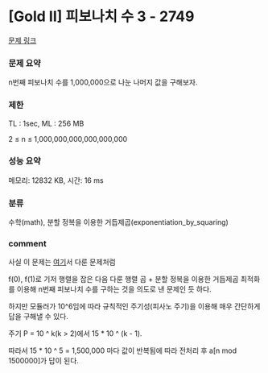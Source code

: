 
# [Gold II] 피보나치 수 3 - 2749

[문제 링크](https://www.acmicpc.net/problem/2749)

### 문제 요약

<p> n번째 피보나치 수를 1,000,000으로 나눈 나머지 값을 구해보자. </p>

### 제한

TL : 1sec, ML : 256 MB

2 ≤ n ≤ 1,000,000,000,000,000,000

### 성능 요약

메모리: 12832 KB, 시간: 16 ms

### 분류

수학(math), 분할 정복을 이용한 거듭제곱(exponentiation_by_squaring)

### comment

사실 이 문제는 [여기](https://github.com/pill27211/Baekjoon/tree/main/Gold/Math/10830_%ED%96%89%EB%A0%AC%20%EC%A0%9C%EA%B3%B1)서 다룬 문제처럼

f(0), f(1)로 기저 행렬을 잡은 다음 다룬 행렬 곱 + 분할 정복을 이용한 거듭제곱 최적화를 이용해 n번째 피보나치 수를 구하는 것을 의도로 낸 문제인 듯 하다.

하지만 모듈러가 10^6임에 따라 규칙적인 주기성(피사노 주기)을 이용해 매우 간단하게 답을 구해낼 수 있다.

주기 P = 10 ^ k(k > 2)에서 15 * 10 ^ (k - 1).

따라서 15 * 10 ^ 5 = 1,500,000 마다 값이 반복됨에 따라 전처리 후 a[n mod 1500000]가 답이 된다.
